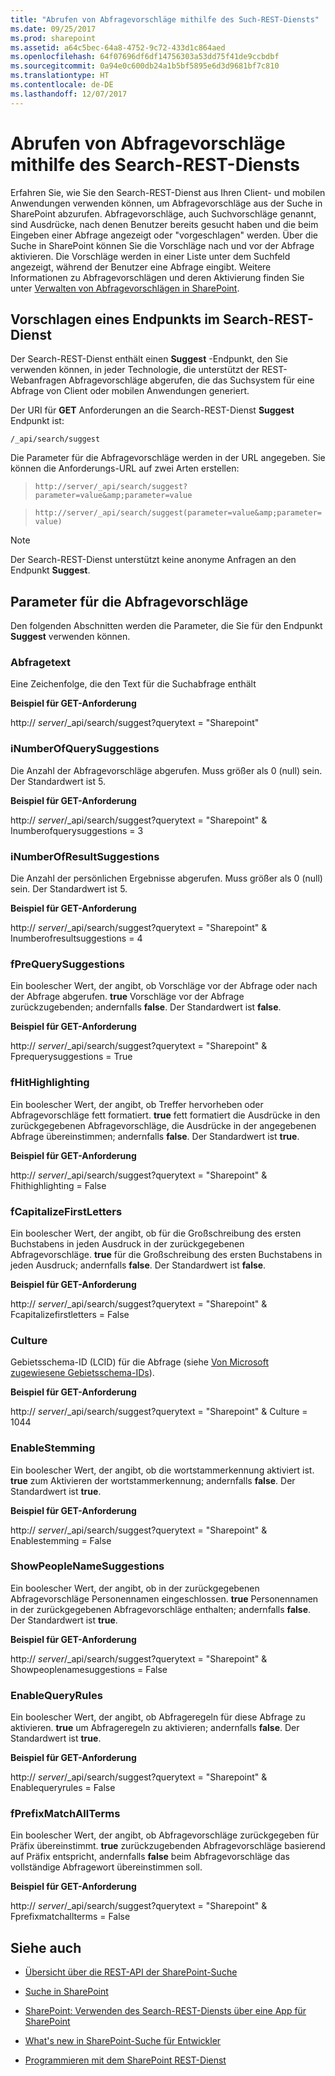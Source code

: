 ```yaml
---
title: "Abrufen von Abfragevorschläge mithilfe des Such-REST-Diensts"
ms.date: 09/25/2017
ms.prod: sharepoint
ms.assetid: a64c5bec-64a8-4752-9c72-433d1c864aed
ms.openlocfilehash: 64f07696df6df14756303a53dd75f41de9ccbdbf
ms.sourcegitcommit: 0a94e0c600db24a1b5bf5895e6d3d9681bf7c810
ms.translationtype: HT
ms.contentlocale: de-DE
ms.lasthandoff: 12/07/2017
---
```

# <a name="retrieving-query-suggestions-using-the-search-rest-service"></a>Abrufen von Abfragevorschläge mithilfe des Search-REST-Diensts
Erfahren Sie, wie Sie den Search-REST-Dienst aus Ihren Client- und mobilen Anwendungen verwenden können, um Abfragevorschläge aus der Suche in SharePoint abzurufen.
Abfragevorschläge, auch Suchvorschläge genannt, sind Ausdrücke, nach denen Benutzer bereits gesucht haben und die beim Eingeben einer Abfrage angezeigt oder "vorgeschlagen" werden. Über die Suche in SharePoint können Sie die Vorschläge nach und vor der Abfrage aktivieren. Die Vorschläge werden in einer Liste unter dem Suchfeld angezeigt, während der Benutzer eine Abfrage eingibt. Weitere Informationen zu Abfragevorschlägen und deren Aktivierung finden Sie unter [Verwalten von Abfragevorschlägen in SharePoint]((http://technet.microsoft.com/de-DE/library/jj721441.aspx)).
  
    
    


## <a name="suggest-endpoint-in-the-search-rest-service"></a>Vorschlagen eines Endpunkts im Search-REST-Dienst
<a name="bk_SuggestEndpoint"> </a>

Der Search-REST-Dienst enthält einen **Suggest** -Endpunkt, den Sie verwenden können, in jeder Technologie, die unterstützt der REST-Webanfragen Abfragevorschläge abgerufen, die das Suchsystem für eine Abfrage von Client oder mobilen Anwendungen generiert.
  
    
    
Der URI für **GET** Anforderungen an die Search-REST-Dienst **Suggest** Endpunkt ist:
  
    
    
 `/_api/search/suggest`
  
    
    
Die Parameter für die Abfragevorschläge werden in der URL angegeben. Sie können die Anforderungs-URL auf zwei Arten erstellen:
  
    
    


  
    
    
>  `http://server/_api/search/suggest?parameter=value&amp;parameter=value`
    
  

  
    
    
>  `http://server/_api/search/suggest(parameter=value&amp;parameter=value)`
    
  
> [!NOTE]
> Der Search-REST-Dienst unterstützt keine anonyme Anfragen an den Endpunkt **Suggest**.
  
    
    


## <a name="query-suggestion-parameters"></a>Parameter für die Abfragevorschläge
<a name="bk_SuggestParameters"> </a>

Den folgenden Abschnitten werden die Parameter, die Sie für den Endpunkt **Suggest** verwenden können.
  
    
    

### <a name="querytext"></a>Abfragetext

Eine Zeichenfolge, die den Text für die Suchabfrage enthält
  
    
    
 **Beispiel für GET-Anforderung**
  
    
    
http:// _server_/_api/search/suggest?querytext = "Sharepoint"
  
    
    

### <a name="inumberofquerysuggestions"></a>iNumberOfQuerySuggestions

Die Anzahl der Abfragevorschläge abgerufen. Muss größer als 0 (null) sein. Der Standardwert ist 5.
  
    
    
 **Beispiel für GET-Anforderung**
  
    
    
http:// _server_/_api/search/suggest?querytext = "Sharepoint" &amp; Inumberofquerysuggestions = 3
  
    
    

### <a name="inumberofresultsuggestions"></a>iNumberOfResultSuggestions

Die Anzahl der persönlichen Ergebnisse abgerufen. Muss größer als 0 (null) sein. Der Standardwert ist 5.
  
    
    
 **Beispiel für GET-Anforderung**
  
    
    
http:// _server_/_api/search/suggest?querytext = "Sharepoint" &amp; Inumberofresultsuggestions = 4
  
    
    

### <a name="fprequerysuggestions"></a>fPreQuerySuggestions

Ein boolescher Wert, der angibt, ob Vorschläge vor der Abfrage oder nach der Abfrage abgerufen. **true** Vorschläge vor der Abfrage zurückzugebenden; andernfalls **false**. Der Standardwert ist **false**.
  
    
    
 **Beispiel für GET-Anforderung**
  
    
    
http:// _server_/_api/search/suggest?querytext = "Sharepoint" &amp; Fprequerysuggestions = True
  
    
    

### <a name="fhithighlighting"></a>fHitHighlighting

Ein boolescher Wert, der angibt, ob Treffer hervorheben oder Abfragevorschläge fett formatiert. **true** fett formatiert die Ausdrücke in den zurückgegebenen Abfragevorschläge, die Ausdrücke in der angegebenen Abfrage übereinstimmen; andernfalls **false**. Der Standardwert ist **true**.
  
    
    
 **Beispiel für GET-Anforderung**
  
    
    
http:// _server_/_api/search/suggest?querytext = "Sharepoint" &amp; Fhithighlighting = False
  
    
    

### <a name="fcapitalizefirstletters"></a>fCapitalizeFirstLetters

Ein boolescher Wert, der angibt, ob für die Großschreibung des ersten Buchstabens in jeden Ausdruck in der zurückgegebenen Abfragevorschläge. **true** für die Großschreibung des ersten Buchstabens in jeden Ausdruck; andernfalls **false**. Der Standardwert ist **false**.
  
    
    
 **Beispiel für GET-Anforderung**
  
    
    
http:// _server_/_api/search/suggest?querytext = "Sharepoint" &amp; Fcapitalizefirstletters = False
  
    
    

### <a name="culture"></a>Culture

Gebietsschema-ID (LCID) für die Abfrage (siehe  [Von Microsoft zugewiesene Gebietsschema-IDs]((http://msdn.microsoft.com/de-DE/goglobal/bb964664.aspx))).
  
    
    
 **Beispiel für GET-Anforderung**
  
    
    
http:// _server_/_api/search/suggest?querytext = "Sharepoint" &amp; Culture = 1044
  
    
    

### <a name="enablestemming"></a>EnableStemming

Ein boolescher Wert, der angibt, ob die wortstammerkennung aktiviert ist. **true** zum Aktivieren der wortstammerkennung; andernfalls **false**. Der Standardwert ist **true**.
  
    
    
 **Beispiel für GET-Anforderung**
  
    
    
http:// _server_/_api/search/suggest?querytext = "Sharepoint" &amp; Enablestemming = False
  
    
    

### <a name="showpeoplenamesuggestions"></a>ShowPeopleNameSuggestions

Ein boolescher Wert, der angibt, ob in der zurückgegebenen Abfragevorschläge Personennamen eingeschlossen. **true** Personennamen in der zurückgegebenen Abfragevorschläge enthalten; andernfalls **false**. Der Standardwert ist **true**.
  
    
    
 **Beispiel für GET-Anforderung**
  
    
    
http:// _server_/_api/search/suggest?querytext = "Sharepoint" &amp; Showpeoplenamesuggestions = False
  
    
    

### <a name="enablequeryrules"></a>EnableQueryRules

Ein boolescher Wert, der angibt, ob Abfrageregeln für diese Abfrage zu aktivieren. **true** um Abfrageregeln zu aktivieren; andernfalls **false**. Der Standardwert ist **true**.
  
    
    
 **Beispiel für GET-Anforderung**
  
    
    
http:// _server_/_api/search/suggest?querytext = "Sharepoint" &amp; Enablequeryrules = False
  
    
    

### <a name="fprefixmatchallterms"></a>fPrefixMatchAllTerms

Ein boolescher Wert, der angibt, ob Abfragevorschläge zurückgegeben für Präfix übereinstimmt. **true** zurückzugebenden Abfragevorschläge basierend auf Präfix entspricht, andernfalls **false** beim Abfragevorschläge das vollständige Abfragewort übereinstimmen soll.
  
    
    
 **Beispiel für GET-Anforderung**
  
    
    
http:// _server_/_api/search/suggest?querytext = "Sharepoint" &amp; Fprefixmatchallterms = False
  
    
    

## <a name="see-also"></a>Siehe auch
<a name="bk_addresources"> </a>


-  [Übersicht über die REST-API der SharePoint-Suche](sharepoint-search-rest-api-overview.md)
    
  
-  [Suche in SharePoint](search-in-sharepoint.md)
    
  
-  [SharePoint: Verwenden des Search-REST-Diensts über eine App für SharePoint]((http://code.msdn.microsoft.com/sharepoint/SharePoint-Perform-a-1bf3e87d))
    
  
-  [What's new in SharePoint-Suche für Entwickler](what-s-new-in-sharepoint-search-for-developers.md)
    
  
-  [Programmieren mit dem SharePoint REST-Dienst]((http://msdn.microsoft.com/library/d4b5c277-ed50-420c-8a9b-860342284b72%28Office.15%29.aspx))
    
  

  
    
    

